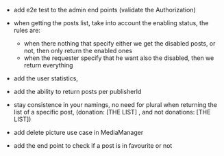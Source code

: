 - add e2e test to the admin end points (validate the Authorization)

- when getting the posts list, take into account the enabling status, the rules are:
    - when there nothing that specify either we get the disabled posts, or not, then only return the enabled ones
    - when the requester specify that he want also the disabled, then we return everything

- add the user statistics,

- add the ability to return posts per publisherId

- stay consistence in your namings, no need for plural when returning the list of a specific post, (donation: [THE LIST]
  , and not donations: [THE LIST])

- add delete picture use case in MediaManager

- add the end point to check if a post is in favourite or not


